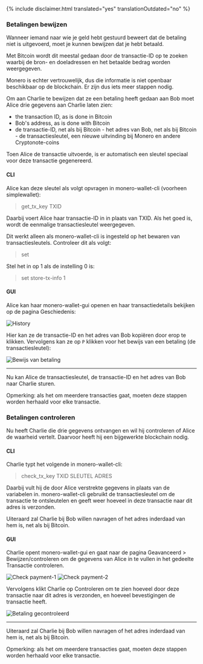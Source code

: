 {% include disclaimer.html translated="yes" translationOutdated="no" %}

### Betalingen bewijzen

Wanneer iemand naar wie je geld hebt gestuurd beweert dat de betaling niet
is uitgevoerd, moet je kunnen bewijzen dat je hebt betaald.

Met Bitcoin wordt dit meestal gedaan door de transactie-ID op te zoeken
waarbij de bron- en doeladressen en het betaalde bedrag worden weergegeven.

Monero is echter vertrouwelijk, dus die informatie is niet openbaar
beschikbaar op de blockchain. Er zijn dus iets meer stappen nodig.

Om aan Charlie te bewijzen dat ze een betaling heeft gedaan aan Bob moet
Alice drie gegevens aan Charlie laten zien:

- the transaction ID, as is done in Bitcoin
- Bob's address, as is done with Bitcoin
- de transactie-ID, net als bij Bitcoin - het adres van Bob, net als bij
  Bitcoin - de transactiesleutel, een nieuwe uitvinding bij Monero en andere
  Cryptonote-coins

Toen Alice de transactie uitvoerde, is er automatisch een sleutel speciaal
voor deze transactie gegenereerd.

#### CLI

Alice kan deze sleutel als volgt opvragen in monero-wallet-cli (voorheen
simplewallet):

> get_tx_key TXID

Daarbij voert Alice haar transactie-ID in in plaats van TXID. Als het goed
is, wordt de eenmalige transactiesleutel weergegeven.

Dit werkt alleen als monero-wallet-cli is ingesteld op het bewaren van
transactiesleutels. Controleer dit als volgt:

> set

Stel het in op 1 als de instelling 0 is:

> set store-tx-info 1

#### GUI

Alice kan haar monero-wallet-gui openen en haar transactiedetails bekijken
op de pagina Geschiedenis:

![History](/img/resources/user-guides/en/prove-payment/history.avif)

Hier kan ze de transactie-ID en het adres van Bob kopiëren door erop te
klikken.  Vervolgens kan ze op `P` klikken voor het bewijs van een betaling
(de transactiesleutel):

![Bewijs van
betaling](/img/resources/user-guides/en/prove-payment/payment-proof.png)


---

Nu kan Alice de transactiesleutel, de transactie-ID en het adres van Bob
naar Charlie sturen.

Opmerking: als het om meerdere transacties gaat, moeten deze stappen worden
herhaald voor elke transactie.

### Betalingen controleren

Nu heeft Charlie die drie gegevens ontvangen en wil hij controleren of Alice
de waarheid vertelt. Daarvoor heeft hij een bijgewerkte blockchain nodig.

#### CLI

Charlie typt het volgende in monero-wallet-cli:

> check_tx_key TXID SLEUTEL ADRES

Daarbij vult hij de door Alice verstrekte gegevens in plaats van de
variabelen in. monero-wallet-cli gebruikt de transactiesleutel om de
transactie te ontsleutelen en geeft weer hoeveel in deze transactie naar dit
adres is verzonden.

Uiteraard zal Charlie bij Bob willen navragen of het adres inderdaad van hem
is, net als bij Bitcoin.

#### GUI

Charlie opent monero-wallet-gui en gaat naar de pagina Geavanceerd > Bewijzen/controleren om de gegevens van Alice in te vullen in het gedeelte Transactie controleren.

![Check
payment-1](/img/resources/user-guides/en/prove-payment/check-payment-1.avif)
![Check
payment-2](/img/resources/user-guides/en/prove-payment/check-payment-2.avif)

Vervolgens klikt Charlie op Controleren om te zien hoeveel door deze
transactie naar dit adres is verzonden, en hoeveel bevestigingen de
transactie heeft.

![Betaling
gecontroleerd](/img/resources/user-guides/en/prove-payment/payment-checked.png)


---

Uiteraard zal Charlie bij Bob willen navragen of het adres inderdaad van hem
is, net als bij Bitcoin.

Opmerking: als het om meerdere transacties gaat, moeten deze stappen worden
herhaald voor elke transactie.
